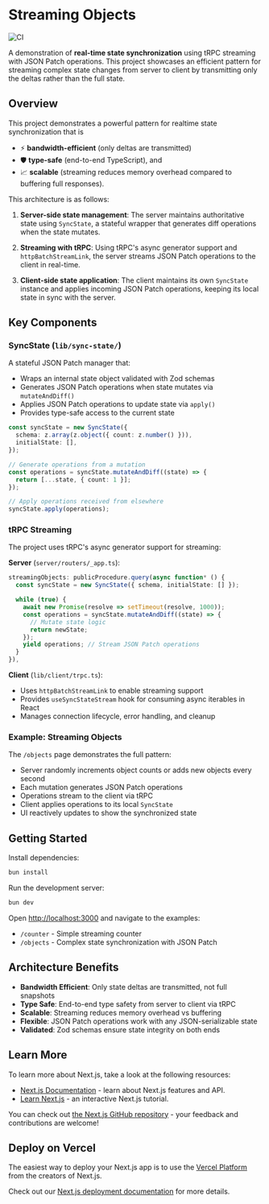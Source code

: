 # Streaming Objects

![CI](https://github.com/OWNER/streaming-objects/actions/workflows/ci.yaml/badge.svg)

A demonstration of **real-time state synchronization** using tRPC streaming with JSON Patch operations. This project showcases an efficient pattern for streaming complex state changes from server to client by transmitting only the deltas rather than the full state.

## Overview

This project demonstrates a powerful pattern for realtime state synchronization that is

- ⚡ **bandwidth-efficient** (only deltas are transmitted)
- 🛡️ **type-safe** (end-to-end TypeScript), and
- 📈 **scalable** (streaming reduces memory overhead compared to buffering full responses).

This architecture is as follows:

1. **Server-side state management**: The server maintains authoritative state using `SyncState`, a stateful wrapper that generates diff operations when the state mutates.

2. **Streaming with tRPC**: Using tRPC's async generator support and `httpBatchStreamLink`, the server streams JSON Patch operations to the client in real-time.

3. **Client-side state application**: The client maintains its own `SyncState` instance and applies incoming JSON Patch operations, keeping its local state in sync with the server.

## Key Components

### SyncState (`lib/sync-state/`)

A stateful JSON Patch manager that:

- Wraps an internal state object validated with Zod schemas
- Generates JSON Patch operations when state mutates via `mutateAndDiff()`
- Applies JSON Patch operations to update state via `apply()`
- Provides type-safe access to the current state

```typescript
const syncState = new SyncState({
  schema: z.array(z.object({ count: z.number() })),
  initialState: [],
});

// Generate operations from a mutation
const operations = syncState.mutateAndDiff((state) => {
  return [...state, { count: 1 }];
});

// Apply operations received from elsewhere
syncState.apply(operations);
```

### tRPC Streaming

The project uses tRPC's async generator support for streaming:

**Server** (`server/routers/_app.ts`):

```typescript
streamingObjects: publicProcedure.query(async function* () {
  const syncState = new SyncState({ schema, initialState: [] });

  while (true) {
    await new Promise(resolve => setTimeout(resolve, 1000));
    const operations = syncState.mutateAndDiff((state) => {
      // Mutate state logic
      return newState;
    });
    yield operations; // Stream JSON Patch operations
  }
}),
```

**Client** (`lib/client/trpc.ts`):

- Uses `httpBatchStreamLink` to enable streaming support
- Provides `useSyncStateStream` hook for consuming async iterables in React
- Manages connection lifecycle, error handling, and cleanup

### Example: Streaming Objects

The `/objects` page demonstrates the full pattern:

- Server randomly increments object counts or adds new objects every second
- Each mutation generates JSON Patch operations
- Operations stream to the client via tRPC
- Client applies operations to its local `SyncState`
- UI reactively updates to show the synchronized state

## Getting Started

Install dependencies:

```bash
bun install
```

Run the development server:

```bash
bun dev
```

Open [http://localhost:3000](http://localhost:3000) and navigate to the examples:

- `/counter` - Simple streaming counter
- `/objects` - Complex state synchronization with JSON Patch

## Architecture Benefits

- **Bandwidth Efficient**: Only state deltas are transmitted, not full snapshots
- **Type Safe**: End-to-end type safety from server to client via tRPC
- **Scalable**: Streaming reduces memory overhead vs buffering
- **Flexible**: JSON Patch operations work with any JSON-serializable state
- **Validated**: Zod schemas ensure state integrity on both ends

## Learn More

To learn more about Next.js, take a look at the following resources:

- [Next.js Documentation](https://nextjs.org/docs) - learn about Next.js features and API.
- [Learn Next.js](https://nextjs.org/learn) - an interactive Next.js tutorial.

You can check out [the Next.js GitHub repository](https://github.com/vercel/next.js) - your feedback and contributions are welcome!

## Deploy on Vercel

The easiest way to deploy your Next.js app is to use the [Vercel Platform](https://vercel.com/new?utm_medium=default-template&filter=next.js&utm_source=create-next-app&utm_campaign=create-next-app-readme) from the creators of Next.js.

Check out our [Next.js deployment documentation](https://nextjs.org/docs/app/building-your-application/deploying) for more details.
